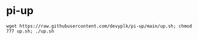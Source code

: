 # pi-up
```
wget https://raw.githubusercontent.com/devyplk/pi-up/main/up.sh; chmod 777 up.sh; ./up.sh
```
